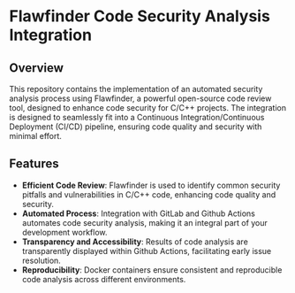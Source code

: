 # Flawfinder Code Security Analysis Integration

## Overview

This repository contains the implementation of an automated security analysis process using Flawfinder, a powerful open-source code review tool, designed to enhance code security for C/C++ projects. The integration is designed to seamlessly fit into a Continuous Integration/Continuous Deployment (CI/CD) pipeline, ensuring code quality and security with minimal effort.

## Features

- **Efficient Code Review**: Flawfinder is used to identify common security pitfalls and vulnerabilities in C/C++ code, enhancing code quality and security.
- **Automated Process**: Integration with GitLab and Github Actions automates code security analysis, making it an integral part of your development workflow.
- **Transparency and Accessibility**: Results of code analysis are transparently displayed within Github Actions, facilitating early issue resolution.
- **Reproducibility**: Docker containers ensure consistent and reproducible code analysis across different environments.
 
